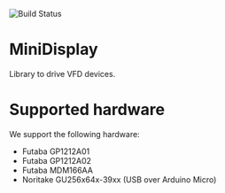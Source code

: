 ![Build Status](https://slions.visualstudio.com/_apis/public/build/definitions/ad16bbd0-a884-4787-8e3a-85daf30cca16/3/badge)

# MiniDisplay
Library to drive VFD devices.

# Supported hardware
We support the following hardware:
* Futaba GP1212A01
* Futaba GP1212A02
* Futaba MDM166AA
* Noritake GU256x64x-39xx (USB over Arduino Micro)

